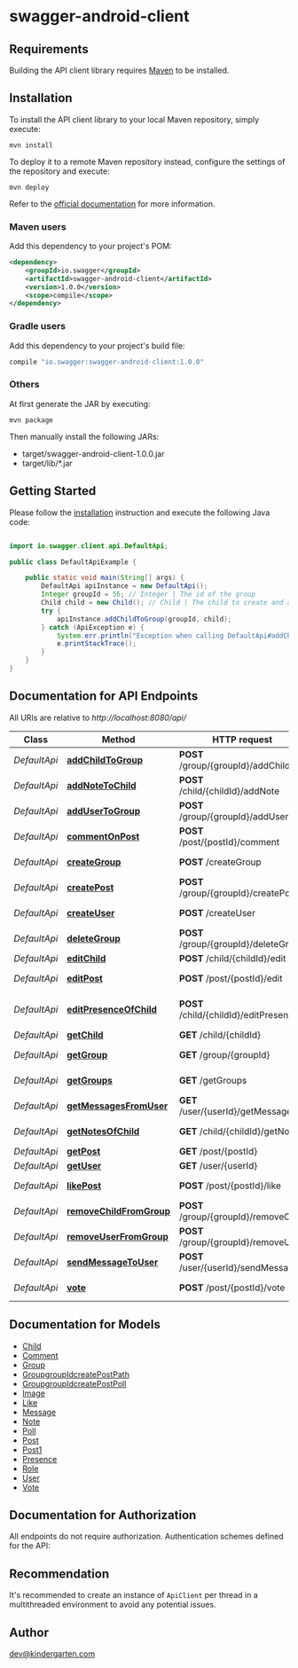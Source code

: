 # swagger-android-client

## Requirements

Building the API client library requires [Maven](https://maven.apache.org/) to be installed.

## Installation

To install the API client library to your local Maven repository, simply execute:

```shell
mvn install
```

To deploy it to a remote Maven repository instead, configure the settings of the repository and execute:

```shell
mvn deploy
```

Refer to the [official documentation](https://maven.apache.org/plugins/maven-deploy-plugin/usage.html) for more information.

### Maven users

Add this dependency to your project's POM:

```xml
<dependency>
    <groupId>io.swagger</groupId>
    <artifactId>swagger-android-client</artifactId>
    <version>1.0.0</version>
    <scope>compile</scope>
</dependency>
```

### Gradle users

Add this dependency to your project's build file:

```groovy
compile "io.swagger:swagger-android-client:1.0.0"
```

### Others

At first generate the JAR by executing:

    mvn package

Then manually install the following JARs:

* target/swagger-android-client-1.0.0.jar
* target/lib/*.jar

## Getting Started

Please follow the [installation](#installation) instruction and execute the following Java code:

```java

import io.swagger.client.api.DefaultApi;

public class DefaultApiExample {

    public static void main(String[] args) {
        DefaultApi apiInstance = new DefaultApi();
        Integer groupId = 56; // Integer | The id of the group
        Child child = new Child(); // Child | The child to create and add
        try {
            apiInstance.addChildToGroup(groupId, child);
        } catch (ApiException e) {
            System.err.println("Exception when calling DefaultApi#addChildToGroup");
            e.printStackTrace();
        }
    }
}

```

## Documentation for API Endpoints

All URIs are relative to *http://localhost:8080/api/*

Class | Method | HTTP request | Description
------------ | ------------- | ------------- | -------------
*DefaultApi* | [**addChildToGroup**](docs/DefaultApi.md#addChildToGroup) | **POST** /group/{groupId}/addChild | adds a child
*DefaultApi* | [**addNoteToChild**](docs/DefaultApi.md#addNoteToChild) | **POST** /child/{childId}/addNote | adds a note
*DefaultApi* | [**addUserToGroup**](docs/DefaultApi.md#addUserToGroup) | **POST** /group/{groupId}/addUser | adds a user
*DefaultApi* | [**commentOnPost**](docs/DefaultApi.md#commentOnPost) | **POST** /post/{postId}/comment | makes a comment
*DefaultApi* | [**createGroup**](docs/DefaultApi.md#createGroup) | **POST** /createGroup | create a group
*DefaultApi* | [**createPost**](docs/DefaultApi.md#createPost) | **POST** /group/{groupId}/createPost | create a post
*DefaultApi* | [**createUser**](docs/DefaultApi.md#createUser) | **POST** /createUser | create a user
*DefaultApi* | [**deleteGroup**](docs/DefaultApi.md#deleteGroup) | **POST** /group/{groupId}/deleteGroup | deletes the group
*DefaultApi* | [**editChild**](docs/DefaultApi.md#editChild) | **POST** /child/{childId}/edit | edit a child
*DefaultApi* | [**editPost**](docs/DefaultApi.md#editPost) | **POST** /post/{postId}/edit | edits the post
*DefaultApi* | [**editPresenceOfChild**](docs/DefaultApi.md#editPresenceOfChild) | **POST** /child/{childId}/editPresence | edit a child&#39;s presence
*DefaultApi* | [**getChild**](docs/DefaultApi.md#getChild) | **GET** /child/{childId} | Gets a child
*DefaultApi* | [**getGroup**](docs/DefaultApi.md#getGroup) | **GET** /group/{groupId} | Gets a group
*DefaultApi* | [**getGroups**](docs/DefaultApi.md#getGroups) | **GET** /getGroups | gets the groups
*DefaultApi* | [**getMessagesFromUser**](docs/DefaultApi.md#getMessagesFromUser) | **GET** /user/{userId}/getMessages | get messages
*DefaultApi* | [**getNotesOfChild**](docs/DefaultApi.md#getNotesOfChild) | **GET** /child/{childId}/getNotes | get all notes
*DefaultApi* | [**getPost**](docs/DefaultApi.md#getPost) | **GET** /post/{postId} | Gets a post
*DefaultApi* | [**getUser**](docs/DefaultApi.md#getUser) | **GET** /user/{userId} | Gets a user
*DefaultApi* | [**likePost**](docs/DefaultApi.md#likePost) | **POST** /post/{postId}/like | makes a like
*DefaultApi* | [**removeChildFromGroup**](docs/DefaultApi.md#removeChildFromGroup) | **POST** /group/{groupId}/removeChild | removes a child
*DefaultApi* | [**removeUserFromGroup**](docs/DefaultApi.md#removeUserFromGroup) | **POST** /group/{groupId}/removeUser | removes a user
*DefaultApi* | [**sendMessageToUser**](docs/DefaultApi.md#sendMessageToUser) | **POST** /user/{userId}/sendMessage | send a message
*DefaultApi* | [**vote**](docs/DefaultApi.md#vote) | **POST** /post/{postId}/vote | makes a vote


## Documentation for Models

 - [Child](docs/Child.md)
 - [Comment](docs/Comment.md)
 - [Group](docs/Group.md)
 - [GroupgroupIdcreatePostPath](docs/GroupgroupIdcreatePostPath.md)
 - [GroupgroupIdcreatePostPoll](docs/GroupgroupIdcreatePostPoll.md)
 - [Image](docs/Image.md)
 - [Like](docs/Like.md)
 - [Message](docs/Message.md)
 - [Note](docs/Note.md)
 - [Poll](docs/Poll.md)
 - [Post](docs/Post.md)
 - [Post1](docs/Post1.md)
 - [Presence](docs/Presence.md)
 - [Role](docs/Role.md)
 - [User](docs/User.md)
 - [Vote](docs/Vote.md)


## Documentation for Authorization

All endpoints do not require authorization.
Authentication schemes defined for the API:

## Recommendation

It's recommended to create an instance of `ApiClient` per thread in a multithreaded environment to avoid any potential issues.

## Author

dev@kindergarten.com

